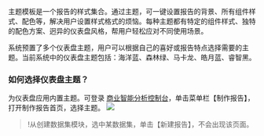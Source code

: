 主题模板是一个报告的样式集合。通过主题，可一键设置报告的背景、所有组件样式、配色等，解决用户设置样式格式的烦恼。每种主题都有特定的组件样式、独特的配色方案、迥异的仪表盘风格，帮用户轻松应对不同使用场景。

系统预置了多个仪表盘主题，用户可以根据自己的喜好或报告特点选择需要的主题。当前系统中的仪表盘主题包括：海洋蓝、森林绿、马卡龙、皓月蓝、睿智黑。

### 如何选择仪表盘主题？
为仪表盘应用内置主题。可登录 [商业智能分析控制台](https://console.cloud.tencent.com/bi)，单击菜单栏【制作报告】，打开制作报告首页，选择主题。
![](https://main.qcloudimg.com/raw/2aeaa9bed39aa3b9067acc81e0898aa3.png)
>!从创建数据集模块，选中某数据集，单击【新建报告】，不会出现该页面。
